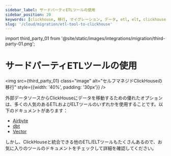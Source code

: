 ```yaml
---
sidebar_label: サードパーティETLツールの使用
sidebar_position: 20
keywords: [clickhouse, 移行, マイグレーション, データ, etl, elt, clickhouse-local, clickhouse-client]
slug: '/cloud/migration/etl-tool-to-clickhouse'
---
```


import third_party_01 from '@site/static/images/integrations/migration/third-party-01.png';


# サードパーティETLツールの使用

<img src={third_party_01} class="image" alt="セルフマネジドClickHouseの移行" style={{width: '40%', padding: '30px'}} />

外部データソースからClickHouseにデータを移動するための優れたオプションは、多くの人気のあるETLおよびELTツールのいずれかを使用することです。以下のドキュメントがあります：

- [Airbyte](/integrations/data-ingestion/etl-tools/airbyte-and-clickhouse.md)
- [dbt](/integrations/data-ingestion/etl-tools/dbt/index.md)
- [Vector](/integrations/data-ingestion/etl-tools/vector-to-clickhouse.md)

しかし、ClickHouseと統合できる他のETL/ELTツールもたくさんあるので、お気に入りのツールのドキュメントをチェックして詳細を確認してください。
